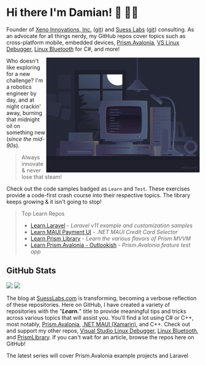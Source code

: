 # Hi there I'm Damian! 🤸 🐱‍👤

Founder of [Xeno Innovations, Inc.](https://xenoinc.com) ([git](https://github.com/XenoInc)) and [Suess Labs](https://www.suesslabs.com) ([git](https://github.com/SuessLabs)) consulting. As an advocate for all things nerdy, my GitHub repos cover topics such as cross-platform mobile, embedded devices, [Prism.Avalonia](https://github.com/AvaloniaCommunity/Prism.Avalonia), [VS Linux Debugger](https://github.com/SuessLabs/VsLinuxDebug), [Linux Bluetooth](https://github.com/SuessLabs/Linux.Bluetooth) for C#, and more!

<img align="right" alt="Gif" src="https://raw.githubusercontent.com/DamianSuess/DamianSuess/master/images/NightCoding.gif" width="400" />

Who doesn't like exploring for a new challenge? I'm a robotics engineer by day, and at night crackin' away, burning that midnight oil on something new (_since the mid-90s_).

> Always innovate & never lose that steam!

Check out the code samples badged as `Learn` and `Test`. These exercises provide a code-first crash course into their respective topics. The library keeps growing & it isn't going to stop!

> Top Learn Repos
> * [Learn.Laravel](https://github.com/DamianSuess/Learn.Laravel) - _Laravel v11 example and customization samples_
> * [Learn MAUI Payment UI](https://github.com/DamianSuess/Learn.MauiPaymentUi) - _.NET MAUI Credit Card Selector_
> * [Learn Prism Library](https://github.com/DamianSuess/Learn.PrismLibrary) - _Learn the various flavors of Prism MVVM_
> * [Learn Prism.Avalonia - Outlookish](https://github.com/DamianSuess/Learn.PrismAvaloniaOutlookish) - _Prism.Avalonia feature test app_

## GitHub Stats

<!--
https://github.com/anuraghazra/github-readme-stats
https://github-readme-stats.vercel.app/api?username=damiansuess&show=reviews,discussions_started,discussions_answered,prs_merged,prs_merged_percentage
https://github.com/anuraghazra/github-readme-stats/blob/master/src/calculateRank.js
-->
<p>
  <img height="180em" src="https://github-readme-stats.vercel.app/api/top-langs/?username=DamianSuess&theme=tokyonight&show_icons=true&hide_border=true&layout=compact&langs_count=8&hide=javascript"/>
  <img height="180em" src="https://github-readme-stats.vercel.app/api?username=DamianSuess&theme=tokyonight&show_icons=true&hide_border=true&&count_private=true&include_all_commits=true&rank_icon=percentile" />
</p>

The blog at [SuessLabs.com](https://www.suesslabs.com) is transforming, becoming a verbose reflection of these repositories. Here on GitHub, I have created a variety of repositories with the "_**Learn.**_" title to provide meaningful tips and tricks across various topics that will assist you.  You'll find a lot using C# or C++, most notably, [Prism.Avalonia](https://github.com/AvaloniaCommunity/Prism.Avalonia), [.NET MAUI (Xamarin)](https://github.com/dotnet/maui), and C++. Check out and support my other repos, [Visual Studio Linux Debugger](https://github.com/SuessLabs/VsLinuxDebug), [Linux Bluetooth](https://github.com/SuessLabs/Linux.Bluetooth), and [PrismLibrary](https://github.com/PrismLibrary/Prism). If you can't wait for an article, browse the repos here on GitHub!

The latest series will cover Prism.Avalonia example projects and Laravel

<!--
https://github.com/anuraghazra/github-readme-stats

![Damian's GitHub stats](https://github-readme-stats.vercel.app/api?username=DamianSuess&show_icons=true&theme=tokyonight)

### Other Stats

<p align="center">
  <a href="https://github.com/DamianSuess"><img src="https://github-profile-trophy.vercel.app/?username=DamianSuess&theme=onedark&no-bg=true" alt="Damian's GitHub Profile Trophy"/></a>
</p>
-->
